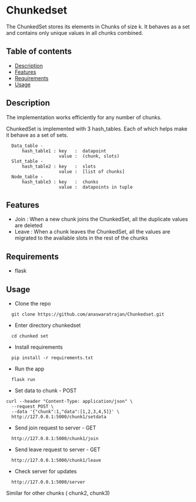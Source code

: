 # Chunkedset

The ChunkedSet stores its elements in Chunks of size k. It behaves as a set and contains only unique values in all chunks combined.


Table of contents
-------------
* [Description](#description)
* [Features](#features)
* [Requirements](#req)
* [Usage](#usage)

<a name="description"></a>
Description
-------------
The implementation works efficiently for any number of chunks.

ChunkedSet is implemented with 3 hash_tables. Each of which helps make it behave as a set of sets.

      Data_table -
          hash_table1 : key   :  datapoint
                        value :  (chunk, slots)
      Slot_table -
          hash_table2 : key   :  slots
                        value :  [list of chunks]
      Node_table -
          hash_table3 : key   :  chunks
                        value :  datapoints in tuple


<a name="features"></a>
Features
-------------
- Join : When a new chunk joins the ChunkedSet, all the duplicate values are deleted
- Leave : When a chunk leaves the ChunkedSet, all the values are migrated to the available slots in the rest of the chunks

<a name="req"></a>
Requirements
-------------
- flask

<a name="usage"></a>
Usage
-------------
- Clone the repo
```
  git clone https://github.com/anaswaratrajan/Chunkedset.git
```
- Enter directory chunkedset
```
  cd chunked set
```
- Install requirements
```
  pip install -r requirements.txt
```
- Run the app
```
  flask run
```
- Set data to chunk - POST
```
curl --header "Content-Type: application/json" \
  --request POST \
  --data '{"chunk":1,"data":[1,2,3,4,5]}' \
  http://127.0.0.1:5000/chunk1/setdata
```
- Send join request to server - GET
```
  http://127.0.0.1:5000/chunk1/join
```
- Send leave request to server - GET
```
  http://127.0.0.1:5000/chunk1/leave
```

- Check server for updates
```
  http://127.0.0.1:5000/server
```

 Similar for other chunks ( chunk2, chunk3)
